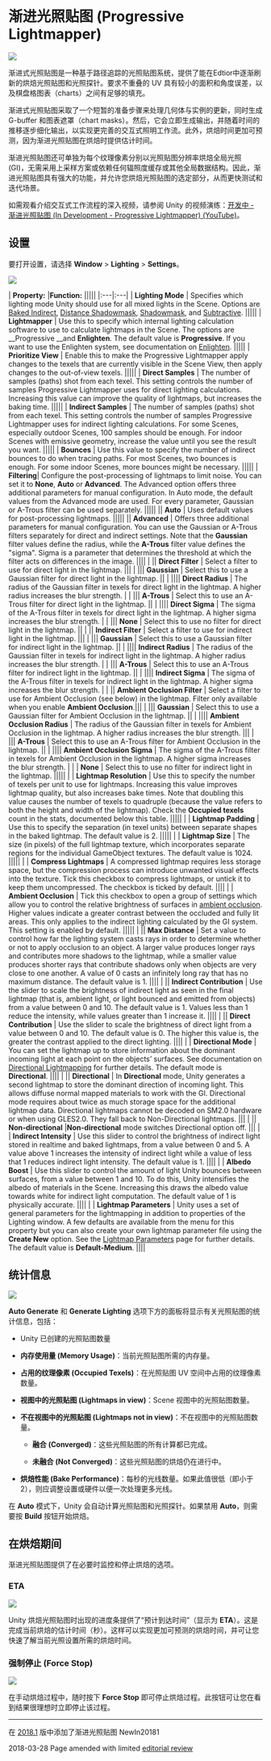 # 渐进光照贴图 (Progressive Lightmapper)

![](../uploads/Main/ProgressiveLightmapper-0.jpg) 

渐进式光照贴图是一种基于路径追踪的光照贴图系统，提供了能在Edtior中逐渐刷新的烘焙光照贴图和光照探针。要求不重叠的 UV 具有较小的面积和角度误差，以及棋盘格图表（charts）之间有足够的填充。

渐进式光照贴图采取了一个短暂的准备步骤来处理几何体与实例的更新，同时生成 G-buffer 和图表遮罩（chart masks）。然后，它会立即生成输出，并随着时间的推移逐步细化输出，以实现更完善的交互式照明工作流。此外，烘焙时间更加可预测，因为渐进光照贴图在烘焙时提供估计时间。

渐进光照贴图还可单独为每个纹理像素分别以光照贴图分辨率烘焙全局光照 (GI)，无需采用上采样方案或依赖任何辐照度缓存或其他全局数据结构。因此，渐进光照贴图具有强大的功能，并允许您烘焙光照贴图的选定部分，从而更快测试和迭代场景。

如需观看介绍交互式工作流程的深入视频，请参阅 Unity 的视频演练：[开发中 - 渐进光照贴图 (In Development - Progressive Lightmapper) (YouTube)](https://youtu.be/foMZJrwRGr0)。

## 设置

要打开设置，请选择 __Window__ &gt; __Lighting__ &gt; __Settings__。

![](../uploads/Main/ProgressiveLightmapper-2.jpg) 

| __Property:__ |__Function:__ |||||
|:---|:---|
| __Lighting Mode__ | Specifies which lighting mode Unity should use for all mixed lights in the Scene. Options are [Baked Indirect](LightMode-Mixed-BakedIndirect.html), [Distance Shadowmask](LightMode-Mixed-DistanceShadowmask.html), [Shadowmask](LightMode-Mixed-Shadowmask.html), and [Subtractive](LightMode-Mixed-Subtractive.html). |||||
| __Lightmapper__ | Use this to specify which internal lighting calculation software to use to calculate lightmaps in the Scene. The options are __Progressive __and __Enlighten__. The default value is __Progressive__. If you want to use the Enlighten system, see documentation on [Enlighten](https://docs.google.com/document/d/1-Vll44vg4UX4enb98JNS3AjIP8IguWF8lhbCRQLgkJ8/edit#heading=h.dq1ep1102yb8).  |||||
| __Prioritize View__ | Enable this to make the Progressive Lightmapper apply changes to the texels that are currently visible in the Scene View, then apply changes to the out-of-view texels. |||||
| __Direct Samples__ | The number of samples (paths) shot from each texel. This setting controls the number of samples Progressive Lightmapper uses for direct lighting calculations. Increasing this value can improve the quality of lightmaps, but increases the baking time. |||||
| __Indirect Samples__ | The number of samples (paths) shot from each texel. This setting controls the number of samples Progressive Lightmapper uses for indirect lighting calculations. For some Scenes, especially outdoor Scenes, 100 samples should be enough. For indoor Scenes with emissive geometry, increase the value until you see the result you want. |||||
| __Bounces__ | Use this value to specify the number of indirect bounces to do when tracing paths. For most Scenes, two bounces is enough. For some indoor Scenes, more bounces might be necessary. |||||
| __Filtering__| Configure the post-processing of lightmaps to limit noise. You can set it to __None__, __Auto__ or __Advanced__. The Advanced option offers three additional parameters for manual configuration. In Auto mode, the default values from the Advanced mode are used. For every parameter, Gaussian or A-Trous filter can be used separately. |||||
|| __Auto__ | Uses default values for post-processing lightmaps. |||||
|| __Advanced__ | Offers three additional parameters for manual configuration. You can use the Gaussian or A-Trous filters separately for direct and indirect settings. Note that the __Gaussian__ filter values define the radius, while the __A-Trous__ filter value defines the "sigma". Sigma is a parameter that determines the threshold at which the filter acts on differences in the image. ||||
|  || __Direct Filter__ | Select a filter to use for direct light in the lightmap. |||
|  ||| __Gaussian__ | Select this to use a Gaussian filter for direct light in the lightmap. ||
|  |||| __Direct Radius__ | The radius of the Gaussian filter in texels for direct light in the lightmap. A higher radius increases the blur strength. |
|  ||| __A-Trous__ | Select this to use an A-Trous filter for direct light in the lightmap. ||
|  |||| __Direct Sigma__ | The sigma of the A-Trous filter in texels for direct light in the lightmap. A higher sigma increases the blur strength. |
|  ||| __None__ |  Select this to use no filter for direct light in the lightmap. ||
| || __Indirect Filter__ | Select a filter to use for indirect light in the lightmap. |||
|  ||| __Gaussian__ |  Select this to use a Gaussian filter for indirect light in the lightmap. ||
| |||| __Indirect Radius__ | The radius of the Gaussian filter in texels for indirect light in the lightmap. A higher radius increases the blur strength. |
|  ||| __A-Trous__ | Select this to use an A-Trous filter for indirect light in the lightmap. ||
| |||| __Indirect Sigma__ | The sigma of the A-Trous filter in texels for indirect light in the lightmap. A higher sigma increases the blur strength. |
| || __Ambient Occlusion Filter__  | Select a filter to use for Ambient Occlusion (see below) in the lightmap. Filter only available when you enable __Ambient Occlusion__.|||
| ||| __Gaussian__ | Select this to use a Gaussian filter for Ambient Occlusion in the lightmap. ||
| |||| __Ambient Occlusion Radius__ | The radius of the Gaussian filter in texels for Ambient Occlusion in the lightmap. A higher radius increases the blur strength. |||
|  ||| __A-Trous__ |  Select this to use an A-Trous filter for Ambient Occlusion in the lightmap. ||
|  |||| __Ambient Occlusion Sigma__ |  The sigma of the A-Trous filter in texels for Ambient Occlusion in the lightmap. A higher sigma increases the blur strength. |
| | __None__ |  Select this to use no filter for indirect light in the lightmap. |||||
| | __Lightmap Resolution__ | Use this to specify the number of texels per unit to use for lightmaps. Increasing this value improves lightmap quality, but also increases bake times. Note that doubling this value causes the number of texels to quadruple (because the value refers to both the height and width of the lightmap). Check the __Occupied texels__ count in the stats, documented below this table. |||||
| | __Lightmap Padding__ | Use this to specify the separation (in texel units) between separate shapes in the baked lightmap. The default value is 2. |||||
| | __Lightmap Size__ | The size (in pixels) of the full lightmap texture, which incorporates separate regions for the individual GameObject textures. The default value is 1024. |||||
| | __Compress Lightmaps__ | A compressed lightmap requires less storage space, but the compression process can introduce unwanted visual effects into the texture. Tick this checkbox to compress lightmaps, or untick it to keep them uncompressed. The checkbox is ticked by default. ||||
| | __Ambient Occlusion__ | Tick this checkbox to open a group of settings which allow you to control the relative brightness of surfaces in [ambient occlusion](LightingBakedAmbientOcclusion.html). Higher values indicate a greater contrast between the occluded and fully lit areas. This only applies to the indirect lighting calculated by the GI system. This setting is enabled by default. |||||
| || __Max Distance__ | Set a value to control how far the lighting system casts rays in order to determine whether or not to apply occlusion to an object. A larger value produces longer rays and contributes more shadows to the lightmap, while a smaller value produces shorter rays that contribute shadows only when objects are very close to one another. A value of 0 casts an infinitely long ray that has no maximum distance. The default value is 1. ||||
| || __Indirect Contribution__ | Use the slider to scale the brightness of indirect light as seen in the final lightmap (that is, ambient light, or light bounced and emitted from objects) from a value between 0 and 10. The default value is 1. Values less than 1 reduce the intensity, while values greater than 1 increase it. ||||
| || __Direct Contribution__ | Use the slider to scale the brightness of direct light from a value between 0 and 10. The default value is 0. The higher this value is, the greater the contrast applied to the direct lighting. ||||
| | __Directional Mode__ | You can set the lightmap up to store information about the dominant incoming light at each point on the objects’ surfaces. See documentation on [Directional Lightmapping](LightmappingDirectional.html) for further details. The default mode is __Directional__. ||||
| || __Directional__ | In __Directional__ mode, Unity generates a second lightmap to store the dominant direction of incoming light. This allows diffuse normal mapped materials to work with the GI. Directional mode requires about twice as much storage space for the additional lightmap data. Directional lightmaps cannot be decoded on SM2.0 hardware or when using GLES2.0. They fall back to Non-Directional lightmaps. |||
| || __Non-directional__ |__Non-directional__ mode switches Directional option off.  |||
| | __Indirect Intensity__ | Use this slider to control the brightness of indirect light stored in realtime and baked lightmaps, from a value between 0 and 5. A value above 1 increases the intensity of indirect light while a value of less that 1 reduces indirect light intensity. The default value is 1. ||||
| | __Albedo Boost__ | Use this slider to control the amount of light Unity bounces between surfaces, from a value between 1 and 10. To do this, Unity intensifies the albedo of materials in the Scene. Increasing this draws the albedo value towards white for indirect light computation. The default value of 1 is physically accurate. ||||
| | __Lightmap Parameters__ | Unity uses a set of general parameters for the lightmapping in addition to properties of the Lighting window. A few defaults are available from the menu for this property but you can also create your own lightmap parameter file using the __Create New__ option. See the [Lightmap Parameters](class-LightmapParameters.html) page for further details. The default value is __Default-Medium__. ||||

## 统计信息

![](../uploads/Main/ProgressiveLightmapper-3.png) 

__Auto Generate__ 和 __Generate Lighting__ 选项下方的面板将显示有关光照贴图的统计信息，包括：

* Unity 已创建的光照贴图数量

* __内存使用量 (Memory Usage)__：当前光照贴图所需的内存量。

* __占用的纹理像素 (Occupied Texels)__：在光照贴图 UV 空间中占用的纹理像素数量。

* __视图中的光照贴图 (Lightmaps in view)__：Scene 视图中的光照贴图数量。

* __不在视图中的光照贴图 (Lightmaps not in view)__：不在视图中的光照贴图数量。

    * __融合 (Converged)__：这些光照贴图的所有计算都已完成。

    * __未融合 (Not Converged)__：这些光照贴图的烘焙仍在进行中。

* __烘焙性能 (Bake Performance)__：每秒的光线数量。如果此值很低（即小于 2），则应调整设置或硬件以便一次处理更多光线。

在 __Auto__ 模式下，Unity 会自动计算光照贴图和光照探针。如果禁用 __Auto__，则需要按 __Build__ 按钮开始烘焙。

## 在烘焙期间

渐进光照贴图提供了在必要时监控和停止烘焙的选项。

### ETA

![](../uploads/Main/ProgressiveLightmapper-7.png) 

Unity 烘焙光照贴图时出现的进度条提供了“预计到达时间”（显示为 __ETA__）。这是完成当前烘焙的估计时间（秒）。这样可以实现更加可预测的烘焙时间，并可让您快速了解当前光照设置所需的烘焙时间。

### 强制停止 (Force Stop)

![](../uploads/Main/ProgressiveLightmapper-5.jpg) 

在手动烘焙过程中，随时按下 __Force Stop__ 即可停止烘焙过程。此按钮可让您在看到结果很理想时立即停止该过程。

---

<span class="page-history">在 [2018.1](https://docs.unity3d.com/2018.1/Documentation/Manual/30_search.html?q=newin20181) 版中添加了渐进光照贴图 <span class="search-words">NewIn20181</span></span>

<span class="page-edit"> 2018-03-28  Page amended with limited [editorial review](DocumentationEditorialReview.html)
</span>
